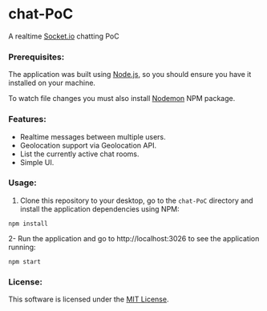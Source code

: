 # chat-PoC
A realtime [Socket.io](https://socket.io/) chatting PoC

### Prerequisites:
The application was built using [Node.js](https://nodejs.org/en/), so you should ensure you have it installed on your machine.

To watch file changes you must also install [Nodemon](https://www.npmjs.com/package/nodemon) NPM package.

### Features:
- Realtime messages between multiple users.
- Geolocation support via Geolocation API.
- List the currently active chat rooms.
- Simple UI.

### Usage:
1. Clone this repository to your desktop, go to the ```chat-PoC``` directory and install the application dependencies using NPM:
```shell
npm install
```
2- Run the application and go to http://localhost:3026 to see the application running:
```shell
npm start
```
### License:
This software is licensed under the [MIT License](https://opensource.org/licenses/MIT).
